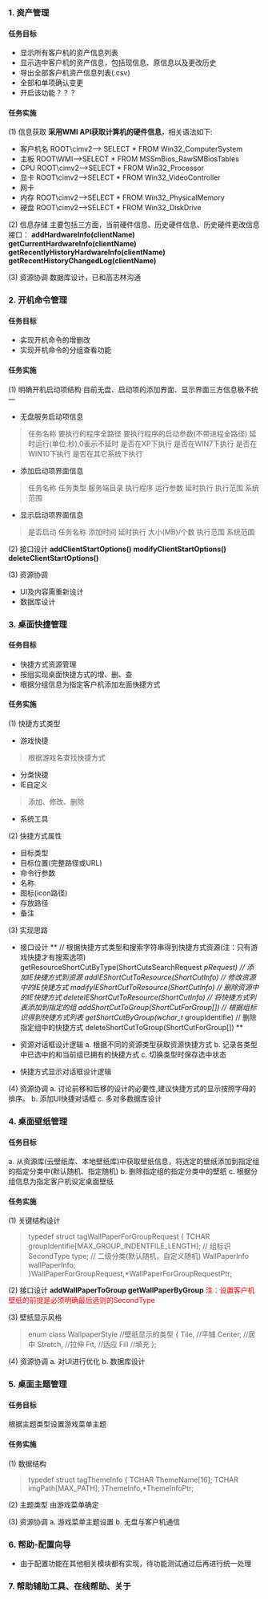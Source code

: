### 1. 资产管理
#### 任务目标
* 显示所有客户机的资产信息列表
* 显示选中客户机的资产信息，包括现信息、原信息以及更改历史
* 导出全部客户机资产信息列表(.csv)
* 全部和单项确认变更
* 开启该功能？？？

#### 任务实施
(1) 信息获取
**采用WMI API获取计算机的硬件信息**，相关语法如下:
* 客户机名
	ROOT\\cimv2--> SELECT * FROM Win32_ComputerSystem
* 主板
	ROOT\\WMI-->SELECT * FROM MSSmBios_RawSMBiosTables
* CPU
	ROOT\\cimv2-->SELECT * FROM Win32_Processor
* 显卡
	ROOT\\cimv2-->SELECT * FROM Win32_VideoController
* 网卡
* 内存
	ROOT\\cimv2-->SELECT * FROM Win32_PhysicalMemory
* 硬盘
	ROOT\\cimv2-->SELECT * FROM Win32_DiskDrive

(2) 信息存储
	主要包括三方面，当前硬件信息、历史硬件信息、历史硬件更改信息
	接口：
	**addHardwareInfo(clientName)
	getCurrentHardwareInfo(clientName)
	getRecentlyHistoryHardwareInfo(clientName)
	getRecentHistoryChangedLog(clientName)**

(3) 资源协调
	数据库设计，已和高志林沟通

### 2. 开机命令管理
#### 任务目标
* 实现开机命令的增删改
* 实现开机命令的分组查看功能

#### 任务实施
(1) 明确开机启动项结构
	目前无盘、启动项的添加界面、显示界面三方信息极不统一

* 无盘服务启动项信息
> 任务名称
要执行的程序全路径
要执行程序的启动参数(不带进程全路径)
延时运行(单位:秒),0表示不延时
是否在XP下执行
是否在WIN7下执行
是否在WIN10下执行
是否在其它系统下执行

* 添加启动项界面信息
> 任务名称
任务类型
服务端目录
执行程序
运行参数
延时执行
执行范围
系统范围

* 显示启动项界面信息
> 是否启动
任务名称
添加时间
延时执行
大小(MB)/个数
执行范围
系统范围

(2) 接口设计
**addClientStartOptions()
modifyClientStartOptions()
deleteClientStartOptions()**

(3) 资源协调
* UI及内容需重新设计
* 数据库设计

### 3. 桌面快捷管理
#### 任务目标
* 快捷方式资源管理
* 按组实现桌面快捷方式的增、删、查
* 根据分组信息为指定客户机添加左面快捷方式

#### 任务实施
(1) 快捷方式类型
* 游戏快捷
> 根据游戏名查找快捷方式
* 分类快捷
* IE自定义
> 添加、修改、删除
* 系统工具

(2) 快捷方式属性
* 目标类型
* 目标位置(完整路径或URL)
* 命令行参数
* 名称
* 图标(icon路径)
* 存放路径
* 备注

(3) 实现思路
* 接口设计
**
// 根据快捷方式类型和搜索字符串得到快捷方式资源(注：只有游戏快捷才有搜索选项)<br />
getResourceShortCutByType(ShortCutsSearchRequest *pRequest)
// 添加IE快捷方式到资源
addIEShortCutToResource(ShortCutInfo)
// 修改资源中的IE快捷方式
modifyIEShortCutToResource(ShortCutInfo)
// 删除资源中的IE快捷方式
deleteIEShortCutToResource(ShortCutInfo)
// 将快捷方式列表添加到指定的组
addShortCutToGroup(ShortCutForGroup[])
// 根据组标识得到快捷方式列表
getShortCutByGroup(wchar_t* groupIdentifie)
// 删除指定组中的快捷方式
deleteShortCutToGroup(ShortCutForGroup[])
** 
</hr>

* 资源对话框设计逻辑
a. 根据不同的资源类型获取资源快捷方式
b. 记录各类型中已选中的和当前组已拥有的快捷方式
c. 切换类型时保存选中状态
</hr>

* 快捷方式显示对话框设计逻辑

(4) 资源协调
a. 讨论前移和后移的设计的必要性,建议快捷方式的显示按照字母的排序。
b. 添加UI快捷对话框
c. 多对多数据库设计

### 4. 桌面壁纸管理
#### 任务目标
a. 从资源库(云壁纸库、本地壁纸库)中获取壁纸信息，将选定的壁纸添加到指定组的指定分类中(默认随机、指定随机)
b. 删除指定组的指定分类中的壁纸
c. 根据分组信息为指定客户机设定桌面壁纸

#### 任务实施
(1) 关键结构设计
> 	typedef struct tagWallPaperForGroupRequest
	{
		TCHAR groupIdentifie[MAX_GROUP_INDENTFILE_LENGTH]; // 组标识
		SecondType type;  // 二级分类(默认随机，自定义随机)
		WallPaperInfo wallPaperInfo;
	}WallPaperForGroupRequest,*WallPaperForGroupRequestPtr;

(2) 接口设计
**addWallPaperToGroup
getWallPaperByGroup**
<font color='red'>注：设置客户机壁纸的前提是必须明确最后选则的SecondType</font>
</hr>

(3) 壁纸显示风格
> enum class WallpaperStyle //壁纸显示的类型
	{
		Tile,    //平铺
		Center,  //居中
		Stretch, //拉伸
		Fit,     //适应
		Fill     //填充
	};

(4) 资源协调
a. 对UI进行优化
b. 数据库设计

### 5. 桌面主题管理
#### 任务目标
根据主题类型设置游戏菜单主题

#### 任务实施
(1) 数据结构
> typedef struct tagThemeInfo
	{
		TCHAR ThemeName[16];
		TCHAR imgPath[MAX_PATH];
	}ThemeInfo,*ThemeInfoPtr;

(2) 主题类型
	由游戏菜单确定

(3) 资源协调
a. 游戏菜单主题设置
b. 无盘与客户机通信

### 6. 帮助-配置向导
* 由于配置功能在其他相关模块都有实现，待功能测试通过后再进行统一处理
### 7. 帮助辅助工具、在线帮助、关于
